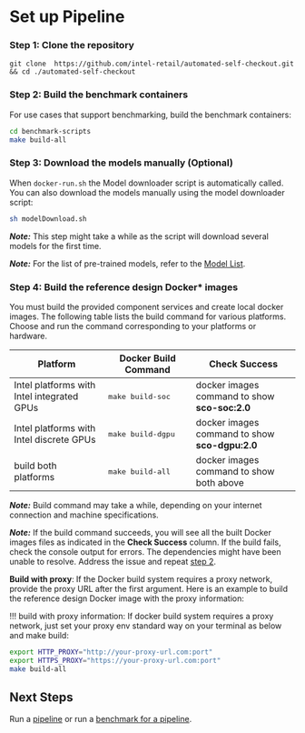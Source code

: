 # Set up Pipeline

### Step 1: Clone the repository

```
git clone  https://github.com/intel-retail/automated-self-checkout.git && cd ./automated-self-checkout
```

### Step 2: Build the benchmark containers

For use cases that support benchmarking, build the benchmark containers:

```bash
cd benchmark-scripts
make build-all
```

### Step 3: Download the models manually (Optional)

When `docker-run.sh` the Model downloader script is automatically called. You can also download the models manually using the model downloader script:

```bash
sh modelDownload.sh
```

**_Note:_**  This step might take a while as the script will download several models for the first time.

**_Note:_**  For the list of pre-trained models, refer to the [Model List](../configs/dlstreamer/models/2022/models.list.yml).

### Step 4: Build the reference design Docker* images

You must build the provided component services and create local docker images. The following table lists the build command for various platforms. Choose and run the command corresponding to your platforms or hardware.

| Platform                                   | Docker Build Command       | Check Success                                     |
| ------------------------------------------ | -------------------------- |---------------------------------------------------|
| Intel platforms with Intel integrated GPUs | <pre>make build-soc</pre>  | docker images command to show <b>sco-soc:2.0</b>  |
| Intel platforms with Intel discrete GPUs   | <pre>make build-dgpu</pre> | docker images command to show <b>sco-dgpu:2.0</b> |
| build both platforms                       | <pre>make build-all</pre>  | docker images command to show both above          |

**_Note:_** Build command may take a while, depending on your internet connection and machine specifications.

**_Note:_** If the build command succeeds, you will see all the built Docker images files as indicated in the **Check Success** column. If the build fails, check the console output for errors. The dependencies might have been unable to resolve. Address the issue and repeat [step 2](/pipelinesetup.md#step-2).

**Build with proxy**: If the Docker build system requires a proxy network, provide the proxy URL after the first argument. Here is an example to build the reference design Docker image with the proxy information:

!!! build with proxy information:
    If docker build system requires a proxy network, just set your proxy env standard way on your terminal as below and make build:
```bash
export HTTP_PROXY="http://your-proxy-url.com:port"
export HTTPS_PROXY="https://your-proxy-url.com:port"
make build-all
```

## Next Steps

Run a [pipeline](./pipelinerun.md) or run a [benchmark for a pipeline](./pipelinebenchmarking.md).

